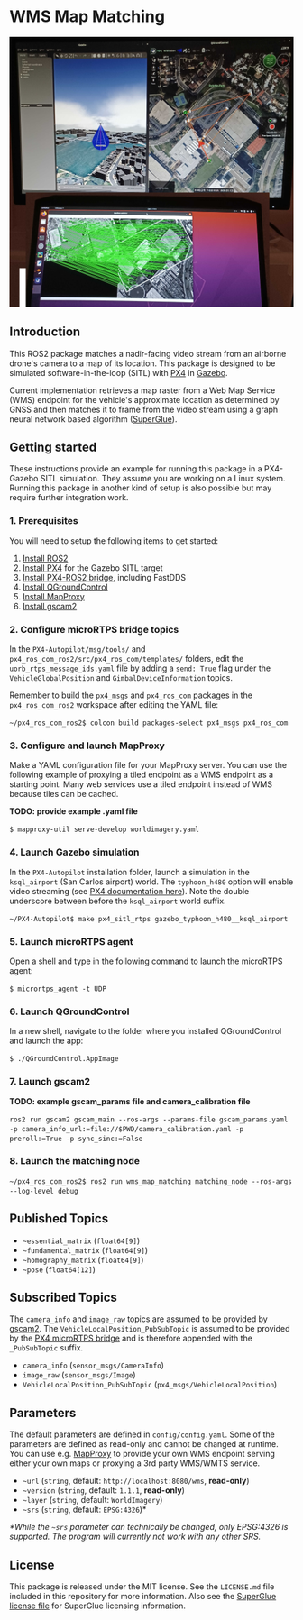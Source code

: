 # WMS Map Matching

![Map matching in PX4-Gazebo SITL simulation](./demo.jpg)

## Introduction

This ROS2 package matches a nadir-facing video stream from an airborne drone's camera to a map of its location. This
package is designed to be simulated software-in-the-loop (SITL) with [PX4](https://docs.px4.io/master/) in
[Gazebo](https://gazebosim.org/).

Current implementation retrieves a map raster from a Web Map Service (WMS) endpoint for the vehicle's approximate
location as determined by GNSS and then matches it to frame from the video stream using a graph neural network based 
algorithm ([SuperGlue](https://github.com/magicleap/SuperGluePretrainedNetwork)).

## Getting started

These instructions provide an example for running this package in a PX4-Gazebo SITL simulation. They assume you are
working on a Linux system. Running this package in another kind of setup is also possible but may require further
integration work.

### 1. Prerequisites

You will need to setup the following items to get started:

1. [Install ROS2](https://docs.ros.org/en/foxy/Installation.html)
2. [Install PX4](https://docs.px4.io/master/en/dev_setup/dev_env.html) for the Gazebo SITL target
3. [Install PX4-ROS2 bridge](https://docs.px4.io/master/en/ros/ros2_comm.html#installation-setup), including FastDDS
4. [Install QGroundControl](https://docs.qgroundcontrol.com/master/en/index.html)
5. [Install MapProxy](https://mapproxy.org/download)
6. [Install gscam2](https://github.com/clydemcqueen/gscam2)

### 2. Configure microRTPS bridge topics

In the `PX4-Autopilot/msg/tools/` and `px4_ros_com_ros2/src/px4_ros_com/templates/` folders, edit the
`uorb_rtps_message_ids.yaml` file by adding a `send: True` flag under the `VehicleGlobalPosition` and
`GimbalDeviceInformation` topics.

Remember to build the `px4_msgs` and `px4_ros_com` packages in the `px4_ros_com_ros2` workspace after editing the YAML
file:

`~/px4_ros_com_ros2$ colcon build packages-select px4_msgs px4_ros_com`

### 3. Configure and launch MapProxy

Make a YAML configuration file for your MapProxy server. You can use the following example of proxying a tiled endpoint
as a WMS endpoint as a starting point. Many web services use a tiled endpoint instead of WMS because tiles can be
cached.

**TODO: provide example .yaml file**

`$ mapproxy-util serve-develop worldimagery.yaml`

### 4. Launch Gazebo simulation

In the `PX4-Autopilot` installation folder, launch a simulation in the `ksql_airport` (San Carlos airport) world. The
`typhoon_h480` option will enable video streaming (see
[PX4 documentation here](https://docs.px4.io/master/en/simulation/gazebo.html#video-streaming)). Note the double
underscore between before the `ksql_airport` world suffix.

`~/PX4-Autopilot$ make px4_sitl_rtps gazebo_typhoon_h480__ksql_airport`

### 5. Launch microRTPS agent

Open a shell and type in the following command to launch the microRTPS agent:

`$ micrortps_agent -t UDP`

### 6. Launch QGroundControl

In a new shell, navigate to the folder where you installed QGroundControl and launch the app:

`$ ./QGroundControl.AppImage`

### 7. Launch gscam2

**TODO: example gscam_params file and camera_calibration file**

`ros2 run gscam2 gscam_main --ros-args --params-file gscam_params.yaml -p camera_info_url:=file://$PWD/camera_calibration.yaml -p preroll:=True -p sync_sinc:=False`

### 8. Launch the matching node

`~/px4_ros_com_ros2$ ros2 run wms_map_matching matching_node --ros-args --log-level debug`


## Published Topics

- `~essential_matrix` (`float64[9]`)
- `~fundamental_matrix` (`float64[9]`)
- `~homography_matrix` (`float64[9]`)
- `~pose` (`float64[12]`)

## Subscribed Topics

The `camera_info` and `image_raw` topics are assumed to be provided by [gscam2](https://github.com/clydemcqueen/gscam2).
The `VehicleLocalPosition_PubSubTopic` is assumed to be provided by the
[PX4 microRTPS bridge](https://docs.px4.io/master/en/middleware/micrortps.html) and is therefore appended with the
`_PubSubTopic` suffix.

- `camera_info` (`sensor_msgs/CameraInfo`)
- `image_raw` (`sensor_msgs/Image`)
- `VehicleLocalPosition_PubSubTopic` (`px4_msgs/VehicleLocalPosition`)

## Parameters

The default parameters are defined in `config/config.yaml`. Some of the parameters are defined as read-only and cannot
be changed at runtime. You can use e.g. [MapProxy](https://mapproxy.org/) to provide your own WMS endpoint serving
either your own maps or proxying a 3rd party WMS/WMTS service.

- `~url` (`string`, default: `http://localhost:8080/wms`, **read-only**)
- `~version` (`string`, default: `1.1.1`, **read-only**)
- `~layer` (`string`, default: `WorldImagery`)
- `~srs` (`string`, default: `EPSG:4326`)\*

*\*While the `~srs` parameter can technically be changed, only EPSG:4326 is supported. 
The program will currently not work with any other SRS.*

## License

This package is released under the MIT license. See the `LICENSE.md` file included in this repository for more
information. Also see the
[SuperGlue license file](https://github.com/magicleap/SuperGluePretrainedNetwork/blob/master/LICENSE) for SuperGlue
licensing information.